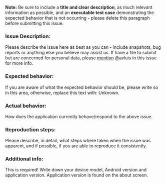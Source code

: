 **Note:** Be sure to include a **title and clear description**, as much relevant information as possible, and an **executable test case** demonstrating the expected behavior that is not occurring - please delete this paragraph before submitting this issue.### Issue Description:Please describe the issue here as best as you can - include snapshots, bug reports or anything else you believe may assist us. If have a file to submit but are concerned for personal data, please [mention](https://help.github.com/articles/basic-writing-and-formatting-syntax/#mentioning-users-and-teams) @avluis in this issue for more info.### Expected behavior:If you are aware of what the expected behavior should be, please write so in this area, otherwise, replace this text with: Unknown.### Actual behavior:How does the application currently behave/respond to the above issue.### Reproduction steps:Please describe, in detail, what steps where taken when the issue was apparent, and if possible, if you are able to reproduce it consistently.### Additional info:This is required! Write down your device model, Android version and application version.Application version is found on the about screen.